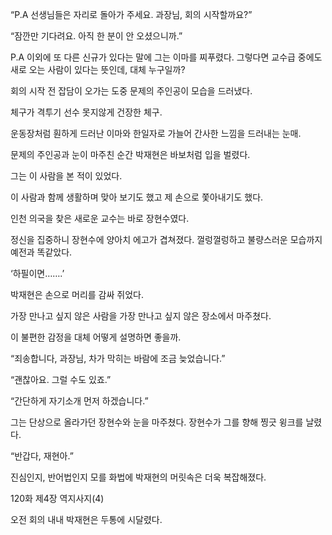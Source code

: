 “P.A 선생님들은 자리로 돌아가 주세요. 과장님, 회의 시작할까요?”

“잠깐만 기다려요. 아직 한 분이 안 오셨으니까.”

P.A 이외에 또 다른 신규가 있다는 말에 그는 이마를 찌푸렸다. 그렇다면 교수급 중에도 새로 오는 사람이 있다는 뜻인데, 대체 누구일까?

회의 시작 전 잡담이 오가는 도중 문제의 주인공이 모습을 드러냈다.

체구가 격투기 선수 못지않게 건장한 체구.

운동장처럼 훤하게 드러난 이마와 한일자로 가늘어 간사한 느낌을 드러내는 눈매.

문제의 주인공과 눈이 마주친 순간 박재현은 바보처럼 입을 벌렸다.

그는 이 사람을 본 적이 있었다.

이 사람과 함께 생활하며 맞아 보기도 했고 제 손으로 쫓아내기도 했다.

인천 의국을 찾은 새로운 교수는 바로 장현수였다.

정신을 집중하니 장현수에 양아치 에고가 겹쳐졌다. 껄렁껄렁하고 불량스러운 모습까지 예전과 똑같았다.

‘하필이면…….’

박재현은 손으로 머리를 감싸 쥐었다.

가장 만나고 싶지 않은 사람을 가장 만나고 싶지 않은 장소에서 마주쳤다.

이 불편한 감정을 대체 어떻게 설명하면 좋을까.

“죄송합니다, 과장님, 차가 막히는 바람에 조금 늦었습니다.”

“괜찮아요. 그럴 수도 있죠.”

“간단하게 자기소개 먼저 하겠습니다.”

그는 단상으로 올라가던 장현수와 눈을 마주쳤다. 장현수가 그를 향해 찡긋 윙크를 날렸다.

“반갑다, 재현아.”

진심인지, 반어법인지 모를 화법에 박재현의 머릿속은 더욱 복잡해졌다.

120화 제4장 역지사지(4)

오전 회의 내내 박재현은 두통에 시달렸다.